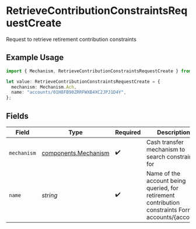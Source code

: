 # RetrieveContributionConstraintsRequestCreate

Request to retrieve retirement contribution constraints

## Example Usage

```typescript
import { Mechanism, RetrieveContributionConstraintsRequestCreate } from "@apexfintechsolutions/ascend-sdk/models/components";

let value: RetrieveContributionConstraintsRequestCreate = {
  mechanism: Mechanism.Ach,
  name: "accounts/01H8FB90ZRRFWXB4XC2JPJ1D4Y",
};
```

## Fields

| Field                                                                                                 | Type                                                                                                  | Required                                                                                              | Description                                                                                           | Example                                                                                               |
| ----------------------------------------------------------------------------------------------------- | ----------------------------------------------------------------------------------------------------- | ----------------------------------------------------------------------------------------------------- | ----------------------------------------------------------------------------------------------------- | ----------------------------------------------------------------------------------------------------- |
| `mechanism`                                                                                           | [components.Mechanism](../../models/components/mechanism.md)                                          | :heavy_check_mark:                                                                                    | Cash transfer mechanism to search constraints for                                                     | ACH                                                                                                   |
| `name`                                                                                                | *string*                                                                                              | :heavy_check_mark:                                                                                    | Name of the account being queried, for retirement contribution constraints Format: accounts/{account} | accounts/01H8FB90ZRRFWXB4XC2JPJ1D4Y                                                                   |